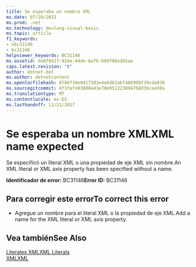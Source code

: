 ```yaml
---
title: Se esperaba un nombre XML
ms.date: 07/20/2015
ms.prod: .net
ms.technology: devlang-visual-basic
ms.topic: article
f1_keywords:
- vbc31146
- bc31146
helpviewer_keywords: BC31146
ms.assetid: da8f8417-924a-44de-be7b-b69f08edb5ae
caps.latest.revision: "6"
author: dotnet-bot
ms.author: dotnetcontent
ms.openlocfilehash: 8786f10e8417381e4e6d62abf486909f39cda030
ms.sourcegitcommit: 4f3fef493080a43e70e951223894768d36ce430a
ms.translationtype: MT
ms.contentlocale: es-ES
ms.lasthandoff: 11/21/2017
---
```

# <a name="xml-name-expected"></a><span data-ttu-id="25f8c-102">Se esperaba un nombre XML</span><span class="sxs-lookup"><span data-stu-id="25f8c-102">XML name expected</span></span>
<span data-ttu-id="25f8c-103">Se especificó un literal XML o una propiedad de eje XML sin nombre.</span><span class="sxs-lookup"><span data-stu-id="25f8c-103">An XML literal or XML axis property has been specified without a name.</span></span>  
  
 <span data-ttu-id="25f8c-104">**Identificador de error:** BC31146</span><span class="sxs-lookup"><span data-stu-id="25f8c-104">**Error ID:** BC31146</span></span>  
  
## <a name="to-correct-this-error"></a><span data-ttu-id="25f8c-105">Para corregir este error</span><span class="sxs-lookup"><span data-stu-id="25f8c-105">To correct this error</span></span>  
  
-   <span data-ttu-id="25f8c-106">Agregue un nombre para el literal XML o la propiedad de eje XML.</span><span class="sxs-lookup"><span data-stu-id="25f8c-106">Add a name for the XML literal or XML axis property.</span></span>  
  
## <a name="see-also"></a><span data-ttu-id="25f8c-107">Vea también</span><span class="sxs-lookup"><span data-stu-id="25f8c-107">See Also</span></span>  
 [<span data-ttu-id="25f8c-108">Literales XML</span><span class="sxs-lookup"><span data-stu-id="25f8c-108">XML Literals</span></span>](../../visual-basic/language-reference/xml-literals/index.md)  
 [<span data-ttu-id="25f8c-109">XML</span><span class="sxs-lookup"><span data-stu-id="25f8c-109">XML</span></span>](../../visual-basic/programming-guide/language-features/xml/index.md)

